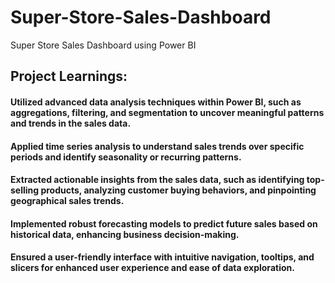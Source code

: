 # Super-Store-Sales-Dashboard

Super Store Sales Dashboard using Power BI

## Project Learnings:

#### Utilized advanced data analysis techniques within Power BI, such as aggregations, filtering, and segmentation to uncover meaningful patterns and trends in the sales data.

#### Applied time series analysis to understand sales trends over specific periods and identify seasonality or recurring patterns.

#### Extracted actionable insights from the sales data, such as identifying top-selling products, analyzing customer buying behaviors, and pinpointing geographical sales trends.

#### Implemented robust forecasting models to predict future sales based on historical data, enhancing business decision-making.

#### Ensured a user-friendly interface with intuitive navigation, tooltips, and slicers for enhanced user experience and ease of data exploration.

